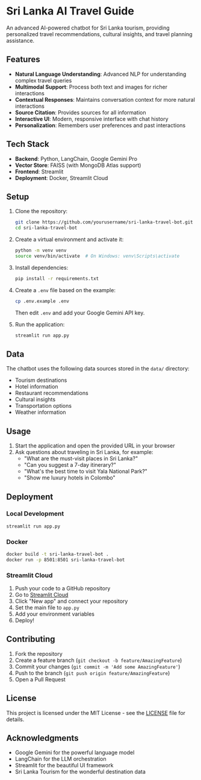 # Sri Lanka AI Travel Guide

An advanced AI-powered chatbot for Sri Lanka tourism, providing personalized travel recommendations, cultural insights, and travel planning assistance.

## Features

- **Natural Language Understanding**: Advanced NLP for understanding complex travel queries
- **Multimodal Support**: Process both text and images for richer interactions
- **Contextual Responses**: Maintains conversation context for more natural interactions
- **Source Citation**: Provides sources for all information
- **Interactive UI**: Modern, responsive interface with chat history
- **Personalization**: Remembers user preferences and past interactions

## Tech Stack

- **Backend**: Python, LangChain, Google Gemini Pro
- **Vector Store**: FAISS (with MongoDB Atlas support)
- **Frontend**: Streamlit
- **Deployment**: Docker, Streamlit Cloud

## Setup

1. Clone the repository:
   ```bash
   git clone https://github.com/yourusername/sri-lanka-travel-bot.git
   cd sri-lanka-travel-bot
   ```

2. Create a virtual environment and activate it:
   ```bash
   python -m venv venv
   source venv/bin/activate  # On Windows: venv\Scripts\activate
   ```

3. Install dependencies:
   ```bash
   pip install -r requirements.txt
   ```

4. Create a `.env` file based on the example:
   ```bash
   cp .env.example .env
   ```
   Then edit `.env` and add your Google Gemini API key.

5. Run the application:
   ```bash
   streamlit run app.py
   ```

## Data

The chatbot uses the following data sources stored in the `data/` directory:
- Tourism destinations
- Hotel information
- Restaurant recommendations
- Cultural insights
- Transportation options
- Weather information

## Usage

1. Start the application and open the provided URL in your browser
2. Ask questions about traveling in Sri Lanka, for example:
   - "What are the must-visit places in Sri Lanka?"
   - "Can you suggest a 7-day itinerary?"
   - "What's the best time to visit Yala National Park?"
   - "Show me luxury hotels in Colombo"

## Deployment

### Local Development
```bash
streamlit run app.py
```

### Docker
```bash
docker build -t sri-lanka-travel-bot .
docker run -p 8501:8501 sri-lanka-travel-bot
```

### Streamlit Cloud
1. Push your code to a GitHub repository
2. Go to [Streamlit Cloud](https://share.streamlit.io/)
3. Click "New app" and connect your repository
4. Set the main file to `app.py`
5. Add your environment variables
6. Deploy!

## Contributing

1. Fork the repository
2. Create a feature branch (`git checkout -b feature/AmazingFeature`)
3. Commit your changes (`git commit -m 'Add some AmazingFeature'`)
4. Push to the branch (`git push origin feature/AmazingFeature`)
5. Open a Pull Request

## License

This project is licensed under the MIT License - see the [LICENSE](LICENSE) file for details.

## Acknowledgments

- Google Gemini for the powerful language model
- LangChain for the LLM orchestration
- Streamlit for the beautiful UI framework
- Sri Lanka Tourism for the wonderful destination data
